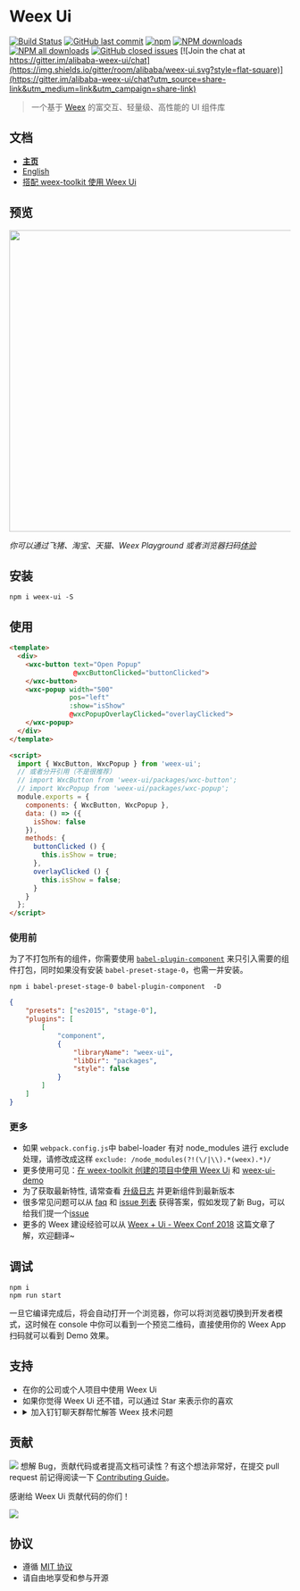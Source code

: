 # Weex Ui

[![Build Status](https://img.shields.io/travis/alibaba/weex-ui.svg?style=flat-square)](https://travis-ci.org/alibaba/weex-ui)
[![GitHub last commit](https://img.shields.io/github/last-commit/alibaba/weex-ui.svg?style=flat-square)](https://github.com/alibaba/weex-ui/commits/dev)
[![npm](https://img.shields.io/npm/v/weex-ui.svg?maxAge=3600&style=flat-square)](https://www.npmjs.com/package/weex-ui)
[![NPM downloads](https://img.shields.io/npm/dm/weex-ui.svg?style=flat-square)](https://npmjs.org/package/weex-ui)
[![NPM all downloads](https://img.shields.io/npm/dt/weex-ui.svg?style=flat-square)](https://npmjs.org/package/weex-ui)
[![GitHub closed issues](https://img.shields.io/github/issues-closed/alibaba/weex-ui.svg?style=flat-square)](https://github.com/alibaba/weex-ui/issues?utf8=%E2%9C%93&q=)
[![Join the chat at https://gitter.im/alibaba-weex-ui/chat](https://img.shields.io/gitter/room/alibaba/weex-ui.svg?style=flat-square)](https://gitter.im/alibaba-weex-ui/chat?utm_source=share-link&utm_medium=link&utm_campaign=share-link)

> 一个基于 [Weex](https://github.com/apache/incubator-weex) 的富交互、轻量级、高性能的 UI 组件库

## 文档

* **[主页](https://alibaba.github.io/weex-ui/#/cn/)**
* [English](https://alibaba.github.io/weex-ui/#/)
* [搭配 weex-toolkit 使用 Weex Ui](https://alibaba.github.io/weex-ui/#/cn/with-weex-toolkit)

## 预览

<img src="https://img.alicdn.com/tfs/TB1O2ulhgoQMeJjy0FoXXcShVXa-1282-986.jpg" width=540/>

_你可以通过飞猪、淘宝、天猫、Weex Playground 或者浏览器扫码[体验](https://h5.m.taobao.com/trip/weex-ui/index.html?_wx_tpl=https%3A%2F%2Fh5.m.taobao.com%2Ftrip%2Fweex-ui%2Fdemo%2Findex.native-min.js)_

## 安装

```shell
npm i weex-ui -S
```

## 使用

```html
<template>
  <div>
    <wxc-button text="Open Popup"
                @wxcButtonClicked="buttonClicked">
    </wxc-button>
    <wxc-popup width="500"
               pos="left"
               :show="isShow"
               @wxcPopupOverlayClicked="overlayClicked">
    </wxc-popup>
  </div>
</template>

<script>
  import { WxcButton, WxcPopup } from 'weex-ui';
  // 或者分开引用（不是很推荐）
  // import WxcButton from 'weex-ui/packages/wxc-button';
  // import WxcPopup from 'weex-ui/packages/wxc-popup';
  module.exports = {
    components: { WxcButton, WxcPopup },
    data: () => ({
      isShow: false
    }),
    methods: {
      buttonClicked () {
        this.isShow = true;
      },
      overlayClicked () {
        this.isShow = false;
      }
    }
  };
</script>
```

### 使用前

为了不打包所有的组件，你需要使用 [`babel-plugin-component`](https://www.npmjs.com/package/babel-plugin-component) 来只引入需要的组件打包，同时如果没有安装 `babel-preset-stage-0`，也需一并安装。

```shell
npm i babel-preset-stage-0 babel-plugin-component  -D
```

```json
{
    "presets": ["es2015", "stage-0"],
    "plugins": [
        [
            "component",
            {
                "libraryName": "weex-ui",
                "libDir": "packages",
                "style": false
            }
        ]
    ]
}
```

### 更多

* 如果 `webpack.config.js`中 babel-loader 有对 node_modules 进行 exclude 处理，请修改成这样 `exclude: /node_modules(?!(\/|\\).*(weex).*)/`
* 更多使用可见：[在 weex-toolkit 创建的项目中使用 Weex Ui](/docs/with-weex-toolkit_cn.md) 和 [weex-ui-demo](https://github.com/tw93/weex-ui-demo)
* 为了获取最新特性, 请常查看 [升级日志](https://github.com/alibaba/weex-ui/releases) 并更新组件到最新版本
* 很多常见问题可以从 [faq](https://alibaba.github.io/weex-ui/#/cn/faq) 和 [issue 列表](https://github.com/alibaba/weex-ui/issues?utf8=%E2%9C%93&q=) 获得答案，假如发现了新 Bug，可以给我们提一个[issue](https://github.com/alibaba/weex-ui/issues/new)
* 更多的 Weex 建设经验可以从 [Weex + Ui - Weex Conf 2018](https://alibaba.github.io/weex-ui/#/docs/weex-ui-weex-conf-2018) 这篇文章了解，欢迎翻译~

## 调试

```shell
npm i
npm run start
```

一旦它编译完成后，将会自动打开一个浏览器，你可以将浏览器切换到开发者模式，这时候在 console 中你可以看到一个预览二维码，直接使用你的 Weex App 扫码就可以看到 Demo 效果。


## 支持

* 在你的公司或个人项目中使用 Weex Ui
* 如果你觉得 Weex Ui 还不错，可以通过 Star 来表示你的喜欢
* <details>
  <summary>加入钉钉聊天群帮忙解答 Weex 技术问题</summary>
  <img alt="Join the chat at dingtalk" src="https://img.alicdn.com/tfs/TB1DSvMg2DH8KJjy1XcXXcpdXXa-750-850.jpg" width="240"/>
</details>

## 贡献

<a href="https://github.com/alibaba/weex-ui/graphs/contributors"><img src="https://opencollective.com/weex-ui/contributors.svg?width=800"/></a>
想解 Bug，贡献代码或者提高文档可读性？有这个想法非常好，在提交 pull request 前记得阅读一下 [Contributing Guide](https://github.com/alibaba/weex-ui/blob/master/CONTRIBUTING.md)。

感谢给 Weex Ui 贡献代码的你们！

<a href="https://github.com/alibaba/weex-ui/graphs/contributors"><img src="https://opencollective.com/weex-ui/contributors.svg?width=800"/></a>

## 协议

* 遵循 [MIT 协议](http://opensource.org/licenses/MIT)
* 请自由地享受和参与开源
